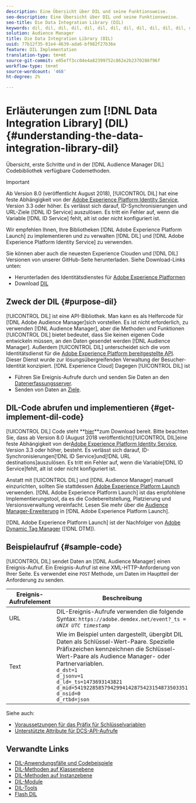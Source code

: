 ```yaml
---
description: Eine Übersicht über DIL und seine Funktionsweise.
seo-description: Eine Übersicht über DIL und seine Funktionsweise.
seo-title: Die Data Integration Library (DIL)
keywords: dil, dil, dil, dil, dil, dil, dil, dil, dil, dil, dil, dil, dil, dil, dil, dil, dil, dil, dil, dil, dil, dil, dil, dil, dil, dil, dil, dil, dil, dil, dil, dil, dil, dil,
solution: Audience Manager
title: Die Data Integration Library (DIL)
uuid: 77b12f35-81e4-4639-ada6-bf982f27b36e
feature: DIL Implementation
translation-type: tm+mt
source-git-commit: e05eff3cc04e4a82399752c862e2b2370286f96f
workflow-type: tm+mt
source-wordcount: '468'
ht-degree: 2%

---
```



# Erläuterungen zum [!DNL Data Integration Library] (DIL){#understanding-the-data-integration-library-dil}

Übersicht, erste Schritte und in der [!DNL Audience Manager DIL] Codebibliothek verfügbare Codemethoden.

>[!IMPORTANT]
>
>Ab Version 8.0 (veröffentlicht August 2018), [!UICONTROL DIL] hat eine feste Abhängigkeit von der [Adobe Experience Platform Identity Service](https://docs.adobe.com/content/help/en/id-service/using/home.html), Version 3.3 oder höher. Es verlässt sich darauf, ID-Synchronisierungen und URL-Ziele [!DNL ID Service] auszulösen. Es tritt ein Fehler auf, wenn die Variable [!DNL ID Service] fehlt, alt ist oder nicht konfiguriert ist.
>
>Wir empfehlen Ihnen, Ihre Bibliotheken [!DNL Adobe Experience Platform Launch] zu implementieren und zu verwalten [!DNL DIL] und [!DNL Adobe Experience Platform Identity Service] zu verwenden.

Sie können aber auch die neuesten Experience Clouden und [!DNL DIL] Versionen von unserer GitHub-Seite herunterladen. Siehe Download-Links unten:

* Herunterladen des Identitätsdienstes für [Adobe Experience Platformen](https://github.com/Adobe-Marketing-Cloud/id-service/releases)
* Download [DIL](https://github.com/Adobe-Marketing-Cloud/dil/releases)

## Zweck der DIL {#purpose-dil}

[!UICONTROL DIL] ist eine API-Bibliothek. Man kann es als Helfercode für [!DNL Adobe Audience Manager]sich vorstellen. Es ist nicht erforderlich, zu verwenden [!DNL Audience Manager], aber die Methoden und Funktionen [!UICONTROL DIL] bietet bedeutet, dass Sie keinen eigenen Code entwickeln müssen, an den Daten gesendet werden [!DNL Audience Manager]. Außerdem [!UICONTROL DIL] unterscheidet sich die vom Identitätsdienst für die [Adobe Experience Platform bereitgestellte API](https://docs.adobe.com/content/help/en/id-service/using/home.html). Dieser Dienst wurde zur lösungsübergreifenden Verwaltung der Besucher-Identität konzipiert. [!DNL Experience Cloud] Dagegen [!UICONTROL DIL] ist

* Führen Sie Ereignis-Aufrufe durch und senden Sie Daten an den [Datenerfassungsserver](../reference/system-components/components-data-collection.md).
* Senden von Daten an [Ziele](../features/destinations/destinations.md).

## DIL-Code abrufen und implementieren {#get-implement-dil-code}

[!UICONTROL DIL] Code steht **[hier](https://github.com/Adobe-Marketing-Cloud/dil/releases)**zum Download bereit. Bitte beachten Sie, dass ab Version 8.0 (August 2018 veröffentlicht)[!UICONTROL DIL]eine feste Abhängigkeit von der[Adobe Experience Platform Identity Service](https://docs.adobe.com/content/help/en/id-service/using/home.html), Version 3.3 oder höher, besteht. Es verlässt sich darauf, ID-Synchronisierungen[!DNL ID Service]und[!DNL URL destinations]auszulösen. Es tritt ein Fehler auf, wenn die Variable[!DNL ID Service]fehlt, alt ist oder nicht konfiguriert ist.

Anstatt mit [!UICONTROL DIL] und [!DNL Audience Manager] manuell einzurichten, sollten Sie stattdessen [Adobe Experience Platform Launch](https://docs.adobelaunch.com/) verwenden. [!DNL Adobe Experience Platform Launch] ist das empfohlene Implementierungstool, da es die Codebereitstellung, Platzierung und Versionsverwaltung vereinfacht. Lesen Sie mehr über die [Audience Manager-Erweiterung](https://docs.adobelaunch.com/extension-reference/web/adobe-audience-manager-extension) in [!DNL Adobe Experience Platform Launch].

[!DNL Adobe Experience Platform Launch] ist der Nachfolger von [Adobe Dynamic Tag Manager](https://docs.adobe.com/content/help/en/dtm/using/c-overview.html) ([!DNL DTM]).

## Beispielaufruf {#sample-code}

[!UICONTROL DIL] sendet Daten an [!DNL Audience Manager] einen Ereignis-Aufruf. Ein Ereignis-Aufruf ist eine XML-HTTP-Anforderung von Ihrer Seite. Es verwendet eine `POST` Methode, um Daten im Hauptteil der Anforderung zu senden.

| Ereignis-Aufrufelement | Beschreibung |
|--- |--- |
| URL | DIL-Ereignis-Aufrufe verwenden die folgende Syntax: `https://adobe.demdex.net/event?_ts =` *`UNIX UTC timestamp`* |
| Text | Wie im Beispiel unten dargestellt, übergibt DIL Daten als Schlüssel-Wert-Paare. Spezielle Präfixzeichen kennzeichnen die Schlüssel-Wert-Paare als Audience Manager- oder Partnervariablen.<br>`d_dst=1`<br>`d_jsonv=1`<br>`d_ld=_ts=1473693143821`<br>`d_mid=54192285857942994142875423154873503351`<br>`d_nsid=0`<br>`d_rtbd=json`<br> |

Siehe auch:
* [Voraussetzungen für das Präfix für Schlüsselvariablen](../features/traits/trait-variable-prefixes.md)
* [Unterstützte Attribute für DCS-API-Aufrufe](../api/dcs-intro/dcs-api-reference/dcs-keys.md)

## Verwandte Links

* [DIL-Anwendungsfälle und Codebeispiele](/help/using/dil/dil-use-cases.md)
* [DIL-Methoden auf Klassenebene](/help/using/dil/dil-class-overview/dil-start.md)
* [DIL-Methoden auf Instanzebene](/help/using/dil/dil-instance-methods.md)
* [DIL-Module](/help/using/dil/dil-modules.md)
* [DIL-Tools](/help/using/dil/dil-tools.md)
* [Flash DIL](/help/using/dil/dil-flash.md)